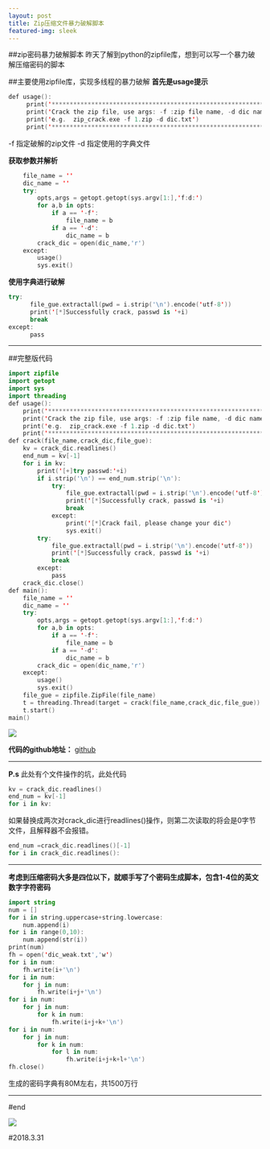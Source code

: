 ```yaml
---
layout: post
title: Zip压缩文件暴力破解脚本
featured-img: sleek
---
```


##zip密码暴力破解脚本
昨天了解到python的zipfile库，想到可以写一个暴力破解压缩密码的脚本


##主要使用zipfile库，实现多线程的暴力破解
**首先是usage提示**
```swift
def usage():
     print('***************************************************************')
     print('Crack the zip file, use args: -f :zip file name, -d dic name')
     print('e.g.  zip_crack.exe -f 1.zip -d dic.txt')
     print('***************************************************************')
 ```
-f 指定破解的zip文件
-d 指定使用的字典文件

**获取参数并解析**
```swift
    file_name = ''
    dic_name = ''    
    try:
        opts,args = getopt.getopt(sys.argv[1:],'f:d:')
        for a,b in opts:
            if a == '-f':
                file_name = b
            if a == '-d':
                dic_name = b
        crack_dic = open(dic_name,'r')   
    except:
        usage()
        sys.exit()   
```
**使用字典进行破解**
```swift
try:         
      file_gue.extractall(pwd = i.strip('\n').encode('utf-8'))
      print('[*]Successfully crack, passwd is '+i)
      break
except:
      pass
```

***
##完整版代码
```swift
import zipfile
import getopt
import sys
import threading
def usage():
    print('***************************************************************')
    print('Crack the zip file, use args: -f :zip file name, -d dic name')
    print('e.g.  zip_crack.exe -f 1.zip -d dic.txt')
    print('***************************************************************')
def crack(file_name,crack_dic,file_gue):
    kv = crack_dic.readlines()
    end_num = kv[-1]
    for i in kv:          
        print('[+]try passwd:'+i)                                  
        if i.strip('\n') == end_num.strip('\n'):                    
            try:
                file_gue.extractall(pwd = i.strip('\n').encode('utf-8'))
                print('[*]Successfully crack, passwd is '+i) 
                break
            except:
                print('[*]Crack fail, please change your dic')  
                sys.exit()
        try:         
            file_gue.extractall(pwd = i.strip('\n').encode('utf-8'))
            print('[*]Successfully crack, passwd is '+i)
            break
        except:
            pass
    crack_dic.close()
def main():
    file_name = ''
    dic_name = ''    
    try:
        opts,args = getopt.getopt(sys.argv[1:],'f:d:')
        for a,b in opts:
            if a == '-f':
                file_name = b
            if a == '-d':
                dic_name = b
        crack_dic = open(dic_name,'r')   
    except:
        usage()
        sys.exit()   
    file_gue = zipfile.ZipFile(file_name)
    t = threading.Thread(target = crack(file_name,crack_dic,file_gue))
    t.start()
main()
```
![](https://upload-images.jianshu.io/upload_images/11356161-9fb00f8343993a6e.png?imageMogr2/auto-orient/strip%7CimageView2/2/w/1240)

**代码的github地址：**
[github](https://github.com/EddieIvan01/zip_crack)


***
**P.s**
此处有个文件操作的坑，此处代码
``` swift
kv = crack_dic.readlines()
end_num = kv[-1]
for i in kv:
```
如果替换成两次对crack_dic进行readlines()操作，则第二次读取的将会是0字节文件，且解释器不会报错。
```swift
end_num =crack_dic.readlines()[-1]
for i in crack_dic.readlines():
```

***
**考虑到压缩密码大多是四位以下，就顺手写了个密码生成脚本，包含1-4位的英文数字字符密码**
```swift
import string
num = []
for i in string.uppercase+string.lowercase:
    num.append(i)
for i in range(0,10):
    num.append(str(i))
print(num)
fh = open('dic_weak.txt','w')
for i in num:
    fh.write(i+'\n')
for i in num:
    for j in num:
        fh.write(i+j+'\n')
for i in num:
    for j in num:
        for k in num:
            fh.write(i+j+k+'\n')
for i in num:
    for j in num:
        for k in num:
            for l in num:
                fh.write(i+j+k+l+'\n')
fh.close()

```

生成的密码字典有80M左右，共1500万行
***
#end

![](https://upload-images.jianshu.io/upload_images/11356161-43c97cf99391edcd.jpg?imageMogr2/auto-orient/strip%7CimageView2/2/w/1240)


#2018.3.31
